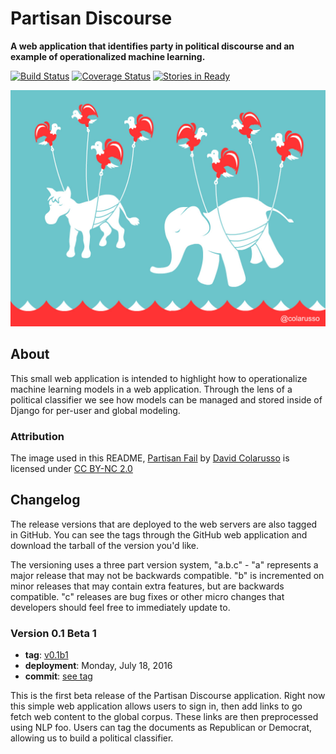 # Partisan Discourse

**A web application that identifies party in political discourse and an example of operationalized machine learning.**

[![Build Status][travis_img]][travis_href]
[![Coverage Status][coveralls_img]][coveralls_href]
[![Stories in Ready][waffle_img]][waffle_href]

[![Political Parties](docs/img/partisan.jpg)][partisan.jpg]

## About

This small web application is intended to highlight how to operationalize machine learning models in a web application. Through the lens of a political classifier we see how models can be managed and stored inside of Django for per-user and global modeling.

### Attribution

The image used in this README, [Partisan Fail][partisan.jpg] by [David Colarusso](https://www.flickr.com/photos/dcolarusso/) is licensed under [CC BY-NC 2.0](https://creativecommons.org/licenses/by-nc/2.0/)

## Changelog

The release versions that are deployed to the web servers are also tagged in GitHub. You can see the tags through the GitHub web application and download the tarball of the version you'd like.

The versioning uses a three part version system, "a.b.c" - "a" represents a major release that may not be backwards compatible. "b" is incremented on minor releases that may contain extra features, but are backwards compatible. "c" releases are bug fixes or other micro changes that developers should feel free to immediately update to.

### Version 0.1 Beta 1

* **tag**: [v0.1b1](https://github.com/DistrictDataLabs/partisan-discourse/releases/tag/v0.1b1)
* **deployment**: Monday, July 18, 2016
* **commit**: [see tag](#)

This is the first beta release of the Partisan Discourse application. Right now this simple web application allows users to sign in, then add links to go fetch web content to the global corpus. These links are then preprocessed using NLP foo. Users can tag the documents as Republican or Democrat, allowing us to build a political classifier.

<!-- References -->
[travis_img]: https://travis-ci.org/DistrictDataLabs/partisan-discourse.svg
[travis_href]: https://travis-ci.org/DistrictDataLabs/partisan-discourse
[waffle_img]: https://badge.waffle.io/DistrictDataLabs/partisan-discourse.png?label=ready&title=Ready
[waffle_href]: https://waffle.io/DistrictDataLabs/partisan-discourse
[coveralls_img]: https://coveralls.io/repos/github/DistrictDataLabs/partisan-discourse/badge.svg?branch=master
[coveralls_href]:https://coveralls.io/github/DistrictDataLabs/partisan-discourse?branch=master
[partisan.jpg]: https://flic.kr/p/a3bXVU
